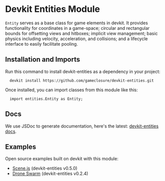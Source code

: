 Devkit Entities Module
======================

`Entity` serves as a base class for game elements in devkit. It provides functionality for coordinates in a game-space; circular and rectangular bounds for offsetting views and hitboxes; implicit view management; basic physics including velocity, acceleration, and collisions; and a lifecycle interface to easily facilitate pooling.

## Installation and Imports

Run this command to install devkit-entities as a dependency in your project:
```
  devkit install https://github.com/gameclosure/devkit-entities.git
```

Once installed, you can import classes from this module like this:
```
  import entities.Entity as Entity;
```

## Docs

We use JSDoc to generate documentation, here's the latest: [devkit-entities docs](http://docgen.js.io/gameclosure/devkit-entities/).

## Examples

Open source examples built on devkit with this module:

 * [Scene.js](http://www.gameclosure.com/devkit-scene) (devkit-entities v0.5.0)
 * [Drone Swarm](https://github.com/weebygames/swarm) (devkit-entities v0.2.4)